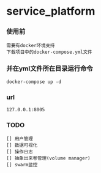 # service_platform
### 使用前
    需要有docker环境支持
    下载项目中的docker-compose.yml文件

### 并在yml文件所在目录运行命令
    docker-compose up -d

### url
    127.0.0.1:8005

### TODO
    [] 用户管理
    [] 数据可视化
    [] 操作日志
    [] 抽象出来卷管理(volume manager)
    [] swarm监控

